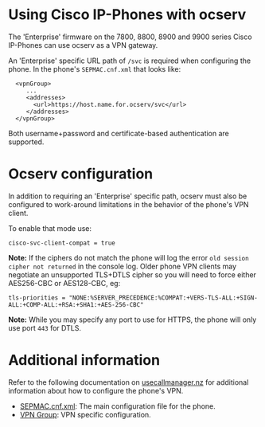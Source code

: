 Using Cisco IP-Phones with ocserv
=================================

The 'Enterprise' firmware on the 7800, 8800, 8900 and 9900 series
Cisco IP-Phones can use ocserv as a VPN gateway.

An 'Enterprise' specific URL path of `/svc` is required when
configuring the phone. In the phone's `SEPMAC.cnf.xml` that looks
like:
```
  <vpnGroup>
     ...
     <addresses>
       <url>https://host.name.for.ocserv/svc</url>
     </addresses>
  </vpnGroup>
```

Both username+password and certificate-based authentication
are supported.

Ocserv configuration
====================

In addition to requiring an 'Enterprise' specific path, ocserv must
also be configured to work-around limitations in the behavior of the
phone's VPN client.

To enable that mode use:
```
cisco-svc-client-compat = true
```

**Note:** If the ciphers do not match the phone will log the error
`old session cipher not returned` in the console log. Older phone
VPN clients may negotiate an unsupported TLS+DTLS cipher so you will
need to force either AES256-CBC or AES128-CBC, eg:

```
tls-priorities = "NONE:%SERVER_PRECEDENCE:%COMPAT:+VERS-TLS-ALL:+SIGN-ALL:+COMP-ALL:+RSA:+SHA1:+AES-256-CBC"
```

**Note:** While you may specify any port to use for HTTPS, the phone
will only use port `443` for DTLS.

Additional information
======================

Refer to the following documentation on [usecallmanager.nz](https://usecallmanager.nz)
for additional information about how to configure the phone's VPN.

* [SEPMAC.cnf.xml](https://usecallmanager.nz/sepmac-cnf-xml.html):
  The main configuration file for the phone.
* [VPN Group](https://usecallmanager.nz/vpn-group.html): VPN
  specific configuration.

